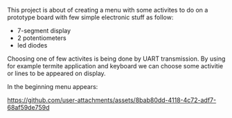 This project is about of creating a menu with some activites to do on a prototype board with few simple electronic stuff as follow:
- 7-segment display
- 2 potentiometers
- led diodes

Choosing one of few activites is being done by UART transmission. By using for example termite application and keyboard we can 
choose some activitie or lines to be appeared on display.

In the beginning menu appears: 




https://github.com/user-attachments/assets/8bab80dd-4118-4c72-adf7-68af59de759d





